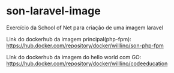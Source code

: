 # son-laravel-image
Exercício da School of Net para criação de uma imagem laravel


Link do dockerhub da imagem principal(php-fpm): https://hub.docker.com/repository/docker/willlino/son-php-fpm

LInk do dockerhub da imagem do hello world com GO: https://hub.docker.com/repository/docker/willlino/codeeducation
